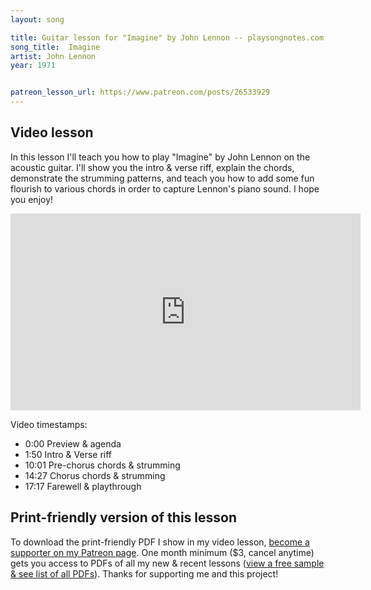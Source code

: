 ```yaml
---
layout: song

title: Guitar lesson for "Imagine" by John Lennon -- playsongnotes.com
song_title:  Imagine
artist: John Lennon
year: 1971


patreon_lesson_url: https://www.patreon.com/posts/26533929
---
```


## Video lesson

In this lesson I'll teach you how to play "Imagine" by John Lennon on the acoustic guitar. I'll show you the intro & verse riff, explain the chords, demonstrate the strumming patterns, and teach you how to add some fun flourish to various chords in order to capture Lennon's piano sound. I hope you enjoy!

<iframe width="560" height="315" src="https://www.youtube.com/embed/QehjXVLXdfQ?showinfo=0" frameborder="0" allowfullscreen></iframe>

Video timestamps:

- 0:00 Preview & agenda
- 1:50 Intro & Verse riff
- 10:01 Pre-chorus chords & strumming
- 14:27 Chorus chords & strumming
- 17:17 Farewell & playthrough

## Print-friendly version of this lesson

To download the print-friendly PDF I show in my video lesson, [become a supporter on my Patreon page](https://www.patreon.com/posts/26533929). One month minimum ($3, cancel anytime) gets you access to PDFs of all my new & recent lessons ([view a free sample & see list of all PDFs](http://playsongnotes.com/downloads)). Thanks for supporting me and this project!

<!-- Coming soon! -->
